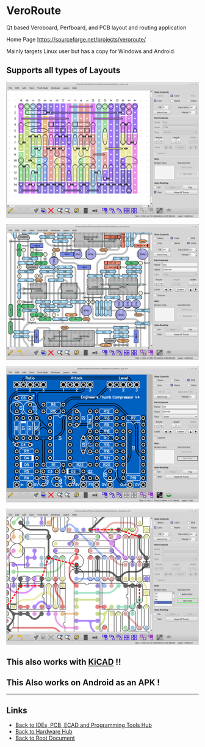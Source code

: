# VeroRoute

Qt based Veroboard, Perfboard, and PCB layout and routing application

Home Page <https://sourceforge.net/projects/veroroute/>

Mainly targets Linux user but has a copy for Windows and Android.

## Supports all types of Layouts


![1](./veroroute/qownnotes-media-JnYuxh.png)

![2](./veroroute/qownnotes-media-ugmNbv.png)

![3](./veroroute/qownnotes-media-dJMQol.png)

![4](./veroroute/qownnotes-media-pxqfAn.png)

## This also works with [KiCAD](./kicad.md) !!

## This Also works on Android as an APK !

----
<!-- Footer Begins Here -->
## Links

- [Back to IDEs, PCB, ECAD and Programming Tools Hub](./README.md)
- [Back to Hardware Hub](../README.md)
- [Back to Root Document](../../README.md)